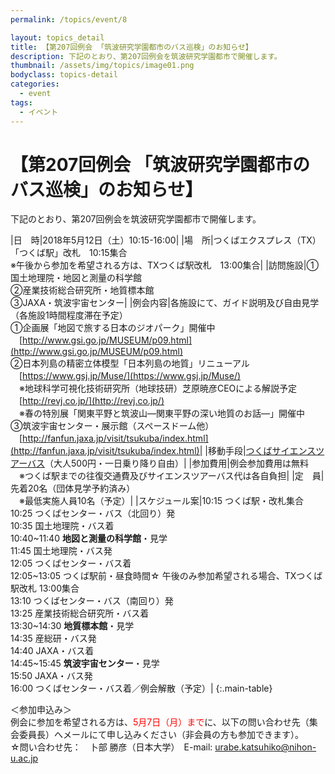 ```yaml
---
permalink: /topics/event/8

layout: topics_detail
title: 【第207回例会 「筑波研究学園都市のバス巡検」のお知らせ】
description: 下記のとおり、第207回例会を筑波研究学園都市で開催します。
thumbnail: /assets/img/topics/image01.png
bodyclass: topics-detail
categories:
  - event
tags:
  - イベント
---
```


# 【第207回例会 「筑波研究学園都市のバス巡検」のお知らせ】
下記のとおり、第207回例会を筑波研究学園都市で開催します。

|日　時|2018年5月12日（土）10:15-16:00|
|場　所|つくばエクスプレス（TX）　「つくば駅」改札　10:15集合<br>※午後から参加を希望される方は、TXつくば駅改札　13:00集合|
|訪問施設|①国土地理院・地図と測量の科学館<br>②産業技術総合研究所・地質標本館<br>③JAXA・筑波宇宙センター|
|例会内容|各施設にて、ガイド説明及び自由見学（各施設1時間程度滞在予定）<br>①企画展「地図で旅する日本のジオパーク」開催中<br>　[http://www.gsi.go.jp/MUSEUM/p09.html](http://www.gsi.go.jp/MUSEUM/p09.html)<br>②日本列島の精密立体模型「日本列島の地質」リニューアル<br>　[https://www.gsj.jp/Muse/](https://www.gsj.jp/Muse/)<br>　※地球科学可視化技術研究所（地球技研）芝原暁彦CEOによる解説予定<br>　[http://revj.co.jp/](http://revj.co.jp/)<br>　※春の特別展「関東平野と筑波山―関東平野の深い地質のお話―」開催中<br>③筑波宇宙センター・展示館（スペースドーム他）<br>　[http://fanfun.jaxa.jp/visit/tsukuba/index.html](http://fanfun.jaxa.jp/visit/tsukuba/index.html)|
|移動手段|[つくばサイエンスツアーバス](https://www.i-step.org/tour/tsukuba-science-tour-bus.html)（大人500円・一日乗り降り自由）|
|参加費用|例会参加費用は無料<br>　※つくば駅までの往復交通費及びサイエンスツアーバス代は各自負担|
|定　員|先着20名（団体見学予約済み）<br>　※最低実施人員10名（予定）|
|スケジュール案|10:15 つくば駅・改札集合<br>10:25 つくばセンター・バス（北回り）発<br>10:35 国土地理院・バス着<br>10:40~11:40 <b>地図と測量の科学館</b>・見学<br>11:45 国土地理院・バス発<br>12:05 つくばセンター・バス着<br>12:05~13:05 つくば駅前・昼食時間☆ 午後のみ参加希望される場合、TXつくば駅改札 13:00集合<br>13:10 つくばセンター・バス（南回り）発<br>13:25 産業技術総合研究所・バス着<br>13:30~14:30 <b>地質標本館</b>・見学<br>14:35 産総研・バス発<br>14:40 JAXA・バス着<br>14:45~15:45 <b>筑波宇宙センター</b>・見学<br>15:50 JAXA・バス発<br>16:00 つくばセンター・バス着／例会解散（予定）|
{:.main-table}

＜参加申込み＞<br>
例会に参加を希望される方は、<font color="#ff0000">5月7日（月）まで</font>に、以下の問い合わせ先（集会委員長）へメールにて申し込みください（非会員の方も参加できます）。<br>
☆問い合わせ先：　卜部 勝彦（日本大学）　E-mail: [urabe.katsuhiko@nihon-u.ac.jp](<mailto:urabe.katsuhiko@nihon-u.ac.jp>)
